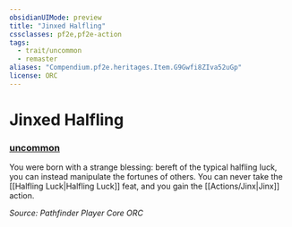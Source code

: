 ```yaml
---
obsidianUIMode: preview
title: "Jinxed Halfling"
cssclasses: pf2e,pf2e-action
tags:
  - trait/uncommon
  - remaster
aliases: "Compendium.pf2e.heritages.Item.G9Gwfi8ZIva52uGp"
license: ORC
---
```

# Jinxed Halfling

### [uncommon](uncommon "Uncommon Rarity Trait")






You were born with a strange blessing: bereft of the typical halfling luck, you can instead manipulate the fortunes of others. You can never take the [[Halfling Luck|Halfling Luck]] feat, and you gain the [[Actions/Jinx|Jinx]] action.

*Source: Pathfinder Player Core*
*ORC*